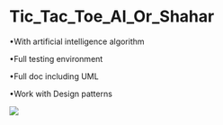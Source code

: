 # Tic_Tac_Toe_AI_Or_Shahar








•With artificial intelligence algorithm

•Full testing environment

•Full doc including UML

•Work with Design patterns

![](https://www.google.com/search?q=tic+tac+toe&rlz=1C1GCEB_enIL879IL879&source=lnms&tbm=isch&sa=X&ved=2ahUKEwj08fvm0pLpAhUx0uAKHVXuD1sQ_AUoAXoECBYQAw&biw=1920&bih=920#imgrc=XwqLDyID64wciM)
